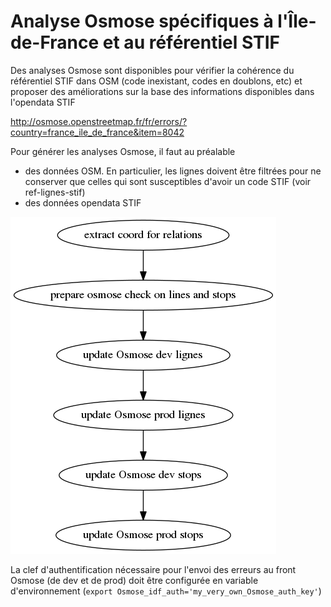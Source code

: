 # Analyse Osmose spécifiques à l'Île-de-France et au référentiel STIF
Des analyses Osmose sont disponibles pour vérifier la cohérence du référentiel STIF dans OSM (code inexistant, codes en doublons, etc) et proposer des améliorations sur la base des informations disponibles dans l'opendata STIF

http://osmose.openstreetmap.fr/fr/errors/?country=france_ile_de_france&item=8042

Pour générer les analyses Osmose, il faut au préalable
* des données OSM. En particulier, les lignes doivent être filtrées pour ne conserver que celles qui sont susceptibles d'avoir un code STIF (voir ref-lignes-stif)
* des données opendata STIF

![process de màj](osmose.png)

La clef d'authentification nécessaire pour l'envoi des erreurs au front Osmose (de dev et de prod) doit être configurée en variable d'environnement (`export Osmose_idf_auth='my_very_own_Osmose_auth_key'`)
